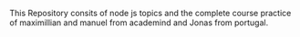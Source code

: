 This Repository consits of node js topics and the complete course practice of maximillian and manuel from academind and Jonas from portugal.
